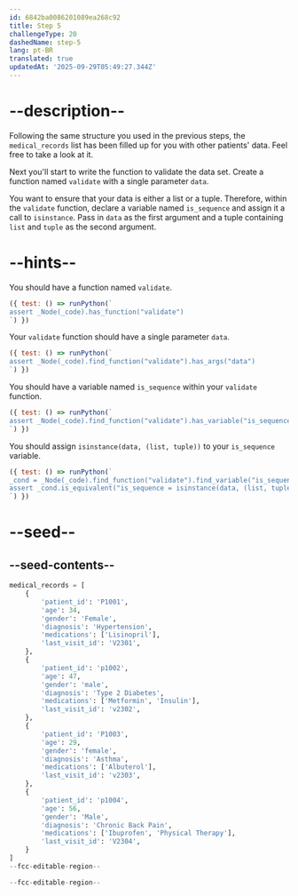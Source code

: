 ```yaml
---
id: 6842ba0086201089ea268c92
title: Step 5
challengeType: 20
dashedName: step-5
lang: pt-BR
translated: true
updatedAt: '2025-09-29T05:49:27.344Z'
---
```


# --description--

Following the same structure you used in the previous steps, the `medical_records` list has been filled up for you with other patients' data. Feel free to take a look at it.

Next you'll start to write the function to validate the data set. Create a function named `validate` with a single parameter `data`.

You want to ensure that your data is either a list or a tuple. Therefore, within the `validate` function, declare a variable named `is_sequence` and assign it a call to `isinstance`. Pass in `data` as the first argument and a tuple containing `list` and `tuple` as the second argument.

# --hints--

You should have a function named `validate`.

```js
({ test: () => runPython(`
assert _Node(_code).has_function("validate")
`) })
```

Your `validate` function should have a single parameter `data`.

```js
({ test: () => runPython(`
assert _Node(_code).find_function("validate").has_args("data")
`) })
```

You should have a variable named `is_sequence` within your `validate` function.

```js
({ test: () => runPython(`
assert _Node(_code).find_function("validate").has_variable("is_sequence")
`) })
```

You should assign `isinstance(data, (list, tuple))` to your `is_sequence` variable.

```js
({ test: () => runPython(`
_cond = _Node(_code).find_function("validate").find_variable("is_sequence")
assert _cond.is_equivalent("is_sequence = isinstance(data, (list, tuple))") or _cond.is_equivalent("is_sequence = isinstance(data, (tuple, list))")
`) })
```

# --seed--

## --seed-contents--

```py
medical_records = [
    {
        'patient_id': 'P1001',
        'age': 34,
        'gender': 'Female',
        'diagnosis': 'Hypertension',
        'medications': ['Lisinopril'],
        'last_visit_id': 'V2301',
    },
    {
        'patient_id': 'p1002',
        'age': 47,
        'gender': 'male',
        'diagnosis': 'Type 2 Diabetes',
        'medications': ['Metformin', 'Insulin'],
        'last_visit_id': 'v2302',
    },
    {
        'patient_id': 'P1003',
        'age': 29,
        'gender': 'female',
        'diagnosis': 'Asthma',
        'medications': ['Albuterol'],
        'last_visit_id': 'v2303',
    },
    {
        'patient_id': 'p1004',
        'age': 56,
        'gender': 'Male',
        'diagnosis': 'Chronic Back Pain',
        'medications': ['Ibuprofen', 'Physical Therapy'],
        'last_visit_id': 'V2304',
    }
]
--fcc-editable-region--

--fcc-editable-region--
```
